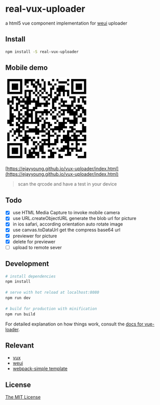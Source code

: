 # real-vux-uploader

a html5 vue component implementation for [weui](https://weui.io/weui.js/) uploader

## Install
```bash
npm install -S real-vux-uploader
```


## Mobile demo
![](./src/assets/qrcode.png)

[https://ejayyoung.github.io/vux-uploader/index.html](https://ejayyoung.github.io/vux-uploader/index.html)
> scan the qrcode and have a test in your device

## Todo
- [x] use HTML Media Capture to invoke mobile camera
- [x] use URL.createObjectURL generate the blob url for picture
- [x] in ios safari, according orientation auto rotate image
- [x] use canvas.toDataUrl get the compress base64 url
- [x] previewer for picture
- [x] delete for previewer
- [ ] upload to remote sever

## Development

```bash
# install dependencies
npm install

# serve with hot reload at localhost:8080
npm run dev

# build for production with minification
npm run build
```

For detailed explanation on how things work, consult the [docs for vue-loader](http://vuejs.github.io/vue-loader).

## Relevant
- [vux](https://github.com/airyland/vux)
- [weui](https://github.com/weui/weui)
- [webpack-simple template](https://github.com/vuejs-templates/webpack-simple)

## License
[The MIT License](http://opensource.org/licenses/MIT)
